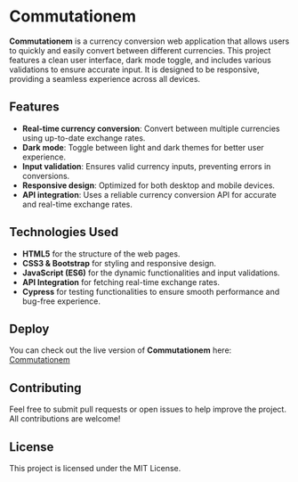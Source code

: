 # Commutationem

**Commutationem** is a currency conversion web application that allows users to quickly and easily convert between different currencies. This project features a clean user interface, dark mode toggle, and includes various validations to ensure accurate input. It is designed to be responsive, providing a seamless experience across all devices.

## Features

- **Real-time currency conversion**: Convert between multiple currencies using up-to-date exchange rates.
- **Dark mode**: Toggle between light and dark themes for better user experience.
- **Input validation**: Ensures valid currency inputs, preventing errors in conversions.
- **Responsive design**: Optimized for both desktop and mobile devices.
- **API integration**: Uses a reliable currency conversion API for accurate and real-time exchange rates.

## Technologies Used

- **HTML5** for the structure of the web pages.
- **CSS3 & Bootstrap** for styling and responsive design.
- **JavaScript (ES6)** for the dynamic functionalities and input validations.
- **API Integration** for fetching real-time exchange rates.
- **Cypress** for testing functionalities to ensure smooth performance and bug-free experience.

## Deploy

You can check out the live version of **Commutationem** here: [Commutationem](https://commutationem.vercel.app/)


## Contributing

Feel free to submit pull requests or open issues to help improve the project. All contributions are welcome!

## License

This project is licensed under the MIT License.
